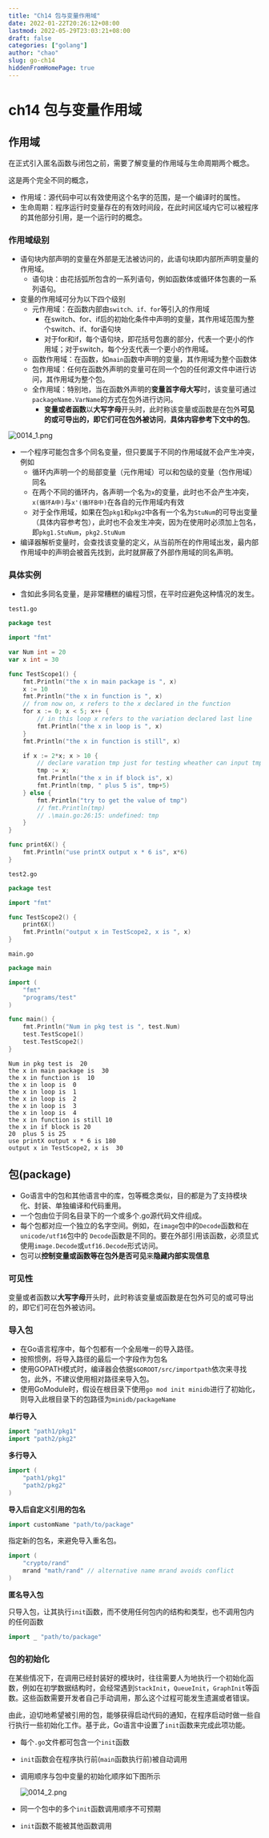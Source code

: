 ```yaml
---
title: "Ch14 包与变量作用域"
date: 2022-01-22T20:26:12+08:00
lastmod: 2022-05-29T23:03:21+08:00
draft: false
categories: ["golang"]
author: "chao"
slug: go-ch14
hiddenFromHomePage: true
---
```


# ch14 包与变量作用域

## **作用域**

在正式引入匿名函数与闭包之前，需要了解变量的作用域与生命周期两个概念。

这是两个完全不同的概念，

- 作用域：源代码中可以有效使用这个名字的范围，是一个编译时的属性。
- 生命周期：程序运行时变量存在的有效时间段，在此时间区域内它可以被程序的其他部分引用，是一个运行时的概念。

### **作用域级别**

- 语句块内部声明的变量在外部是无法被访问的，此语句块即内部所声明变量的作用域。
    - 语句块：由花括弧所包含的一系列语句，例如函数体或循环体包裹的一系列语句。
- 变量的作用域可分为以下四个级别
    - 元作用域：在函数内部由`switch、if、for`等引入的作用域
        - 在switch、for、if后的初始化条件中声明的变量，其作用域范围为整个switch、if、for语句块
        - 对于for和if，每个语句块，即花括号包裹的部分，代表一个更小的作用域；对于switch，每个分支代表一个更小的作用域。
    - 函数作用域：在函数，如`main`函数中声明的变量，其作用域为整个函数体
    - 包作用域：任何在函数外声明的变量可在同一个包的任何源文件中进行访问，其作用域为整个包。
    - 全作用域：特别地，当在函数外声明的**变量首字母大写**时，该变量可通过`packageName.VarName`的方式在包外进行访问。
        - **变量或者函数**以**大写字母**开头时，此时称该变量或函数是在包外**可见的或可导出的，即它们可在包外被访问**，**具体内容参考下文中的包**。

![0014_1.png](ch14%20%E5%8C%85%E4%B8%8E%E5%8F%98%E9%87%8F%E4%BD%9C%E7%94%A8%E5%9F%9F%204e8d121d02a54446b6a381d330f13a4c/0014_1.png)

- 一个程序可能包含多个同名变量，但只要属于不同的作用域就不会产生冲突，例如
    - 循环内声明一个的局部变量（元作用域）可以和包级的变量（包作用域）同名
    - 在两个不同的循环内，各声明一个名为`x`的变量，此时也不会产生冲突，`x(循环A中)`与`x'(循环B中)`在各自的元作用域内有效
    - 对于全作用域，如果在包`pkg1`和`pkg2`中各有一个名为`StuNum`的可导出变量（具体内容参考包），此时也不会发生冲突，因为在使用时必须加上包名，即`pkg1.StuNum`，`pkg2.StuNum`
- 编译器解析变量时，会查找该变量的定义，从当前所在的作用域出发，最内部作用域中的声明会被首先找到，此时就屏蔽了外部作用域的同名声明。

### **具体实例**

- 含如此多同名变量，是非常糟糕的编程习惯，在平时应避免这种情况的发生。

`test1.go`

```go
package test

import "fmt"

var Num int = 20
var x int = 30

func TestScope1() {
    fmt.Println("the x in main package is ", x)
    x := 10
    fmt.Println("the x in function is ", x)
    // from now on, x refers to the x declared in the function
    for x := 0; x < 5; x++ {
        // in this loop x refers to the variation declared last line
        fmt.Println("the x in loop is ", x)
    }
    fmt.Println("the x in function is still", x)

    if x := 2*x; x > 10 {
        // declare varation tmp just for testing wheather can input tmp in else block or not
        tmp := x;
        fmt.Println("the x in if block is", x)
        fmt.Println(tmp, " plus 5 is", tmp+5)
    } else {
        fmt.Println("try to get the value of tmp")
        // fmt.Println(tmp)
        // .\main.go:26:15: undefined: tmp
    }
}

func print6X() {
    fmt.Println("use printX output x * 6 is", x*6)
}
```

`test2.go`

```go
package test

import "fmt"

func TestScope2() {
    print6X()
    fmt.Println("output x in TestScope2, x is ", x)
}
```

`main.go`

```go
package main

import (
    "fmt"
    "programs/test"
)

func main() {
    fmt.Println("Num in pkg test is ", test.Num)
    test.TestScope1()
    test.TestScope2()
}
```

```
Num in pkg test is  20
the x in main package is  30
the x in function is  10
the x in loop is  0
the x in loop is  1
the x in loop is  2
the x in loop is  3
the x in loop is  4
the x in function is still 10
the x in if block is 20
20  plus 5 is 25
use printX output x * 6 is 180
output x in TestScope2, x is  30
```

## **包(package)**

- Go语言中的包和其他语言中的库，包等概念类似，目的都是为了支持模块化、封装、单独编译和代码重用。
- 一个包由位于同名目录下的一个或多个.go源代码文件组成。
- 每个包都对应一个独立的名字空间。例如，在`image`包中的`Decode`函数和在`unicode/utf16`包中的 `Decode`函数是不同的。要在外部引用该函数，必须显式使用`image.Decode`或`utf16.Decode`形式访问。
- 包可以**控制变量或函数等在包外是否可见**来**隐藏内部实现信息**

### **可见性**

变量或者函数以**大写字母**开头时，此时称该变量或函数是在包外可见的或可导出的，即它们可在包外被访问。

### **导入包**

- 在Go语言程序中，每个包都有一个全局唯一的导入路径。
- 按照惯例，将导入路径的最后一个字段作为包名
- 使用GOPATH模式时，编译器会依据`$GOROOT/src/importpath`依次来寻找包，此外，不建议使用相对路径来导入包。
- 使用GoModule时，假设在根目录下使用`go mod init minidb`进行了初始化，则导入此根目录下的包路径为`minidb/packageName`

**单行导入**

```go
import "path1/pkg1"
import "path2/pkg2"
```

**多行导入**

```go
import (
    "path1/pkg1"
    "path2/pkg2"
)
```

**导入后自定义引用的包名**

```go
import customName "path/to/package"
```

指定新的包名，来避免导入重名包。

```go
import (
    "crypto/rand"
    mrand "math/rand" // alternative name mrand avoids conflict
)
```

**匿名导入包**

只导入包，让其执行`init`函数，而不使用任何包内的结构和类型，也不调用包内的任何函数

```go
import _ "path/to/package"
```

### **包的初始化**

在某些情况下，在调用已经封装好的模块时，往往需要人为地执行一个初始化函数，例如在初学数据结构时，会经常遇到`StackInit`，`QueueInit`，`GraphInit`等函数。这些函数需要开发者自己手动调用，那么这个过程可能发生遗漏或者错误。

由此，迫切地希望被引用的包，能够获得启动代码的通知，在程序启动时做一些自行执行一些初始化工作。基于此，Go语言中设置了`init`函数来完成此项功能。

- 每个`.go`文件都可包含一个`init`函数
- `init`函数会在程序执行前(`main`函数执行前)被自动调用
- 调用顺序与包中变量的初始化顺序如下图所示
  
    ![0014_2.png](ch14%20%E5%8C%85%E4%B8%8E%E5%8F%98%E9%87%8F%E4%BD%9C%E7%94%A8%E5%9F%9F%204e8d121d02a54446b6a381d330f13a4c/0014_2.png)
    
- 同一个包中的多个`init`函数调用顺序不可预期
- `init`函数不能被其他函数调用